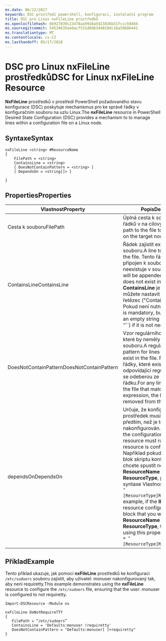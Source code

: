 ```yaml
---
ms.date: 06/12/2017
keywords: DSC prostředí powershell, konfiguraci, instalační program
title: DSC pro Linux nxFileLine prostředků
ms.openlocfilehash: 6b927839c23478aa9916a5d23836b31fccc58484
ms.sourcegitcommit: 54534635eedacf531d8d6344019dc16a50b8b441
ms.translationtype: MT
ms.contentlocale: cs-CZ
ms.lasthandoff: 05/17/2018
---
```

# <a name="dsc-for-linux-nxfileline-resource"></a><span data-ttu-id="c621e-103">DSC pro Linux nxFileLine prostředků</span><span class="sxs-lookup"><span data-stu-id="c621e-103">DSC for Linux nxFileLine Resource</span></span>

<span data-ttu-id="c621e-104">**NxFileLine** prostředků v prostředí PowerShell požadovaného stavu konfigurace (DSC) poskytuje mechanismus pro ke správě řádky v konfiguračním souboru na uzlu Linux.</span><span class="sxs-lookup"><span data-stu-id="c621e-104">The **nxFileLine** resource in PowerShell Desired State Configuration (DSC) provides a mechanism to to manage lines within a configuration file on a Linux node.</span></span>

## <a name="syntax"></a><span data-ttu-id="c621e-105">Syntaxe</span><span class="sxs-lookup"><span data-stu-id="c621e-105">Syntax</span></span>

```
nxFileLine <string> #ResourceName
{
    FilePath = <string>
    ContainsLine = <string>
    [ DoesNotContainPattern = <string> ]
    [ DependsOn = <string[]> ]

}
```

## <a name="properties"></a><span data-ttu-id="c621e-106">Properties</span><span class="sxs-lookup"><span data-stu-id="c621e-106">Properties</span></span>

|  <span data-ttu-id="c621e-107">Vlastnost</span><span class="sxs-lookup"><span data-stu-id="c621e-107">Property</span></span> |  <span data-ttu-id="c621e-108">Popis</span><span class="sxs-lookup"><span data-stu-id="c621e-108">Description</span></span> |
|---|---|
| <span data-ttu-id="c621e-109">Cesta k souboru</span><span class="sxs-lookup"><span data-stu-id="c621e-109">FilePath</span></span>| <span data-ttu-id="c621e-110">Úplná cesta k souboru ke správě řádků v na cílový uzel.</span><span class="sxs-lookup"><span data-stu-id="c621e-110">The full path to the file to manage lines in on the target node.</span></span>|
| <span data-ttu-id="c621e-111">ContainsLine</span><span class="sxs-lookup"><span data-stu-id="c621e-111">ContainsLine</span></span>| <span data-ttu-id="c621e-112">Řádek zajistit existuje v souboru.</span><span class="sxs-lookup"><span data-stu-id="c621e-112">A line to ensure exists in the file.</span></span> <span data-ttu-id="c621e-113">Tento řádek bude připojen k souboru, pokud neexistuje v souboru.</span><span class="sxs-lookup"><span data-stu-id="c621e-113">This line will be appended to the file if it does not exist in the file.</span></span> <span data-ttu-id="c621e-114">**ContainsLine** je povinná, ale můžete nastavit na prázdný řetězec ("ContainsLine =".) Pokud není nutné.</span><span class="sxs-lookup"><span data-stu-id="c621e-114">**ContainsLine** is mandatory, but can be set to an empty string (\`ContainsLine = ‘’\`\`) if it is not needed.</span></span>|
| <span data-ttu-id="c621e-115">DoesNotContainPattern</span><span class="sxs-lookup"><span data-stu-id="c621e-115">DoesNotContainPattern</span></span>| <span data-ttu-id="c621e-116">Vzor regulárního výrazu řádky, které by neměly existovat v souboru.</span><span class="sxs-lookup"><span data-stu-id="c621e-116">A regular expression pattern for lines that should not exist in the file.</span></span> <span data-ttu-id="c621e-117">Pro všechny řádky, které existují v souboru odpovídající regulárnímu výrazu se odeberou ze souboru na řádku.</span><span class="sxs-lookup"><span data-stu-id="c621e-117">For any lines that exist in the file that match this regular expression, the line will be removed from the file.</span></span>|
| <span data-ttu-id="c621e-118">dependsOn</span><span class="sxs-lookup"><span data-stu-id="c621e-118">DependsOn</span></span> | <span data-ttu-id="c621e-119">Určuje, že konfigurace jiný prostředek musí spouštět předtím, než je tento prostředek nakonfigurován.</span><span class="sxs-lookup"><span data-stu-id="c621e-119">Indicates that the configuration of another resource must run before this resource is configured.</span></span> <span data-ttu-id="c621e-120">Například pokud **ID** prostředku blok skriptu konfigurace, který chcete spustit nejprve je **ResourceName** a její typ je **ResourceType**, pomocí této syntaxe Vlastnost je `DependsOn = "[ResourceType]ResourceName"`.</span><span class="sxs-lookup"><span data-stu-id="c621e-120">For example, if the **ID** of the resource configuration script block that you want to run first is **ResourceName** and its type is **ResourceType**, the syntax for using this property is `DependsOn = "[ResourceType]ResourceName"`.</span></span>|

## <a name="example"></a><span data-ttu-id="c621e-121">Příklad</span><span class="sxs-lookup"><span data-stu-id="c621e-121">Example</span></span>

<span data-ttu-id="c621e-122">Tento příklad ukazuje, jak pomocí **nxFileLine** prostředků ke konfiguraci `/etc/sudoers` souboru zajistit, aby uživatel: monuser nakonfigurovaný tak, aby není requiretty.</span><span class="sxs-lookup"><span data-stu-id="c621e-122">This example demonstrates using the **nxFileLine** resource to configure the `/etc/sudoers` file, ensuring that the user: monuser is configured to not requiretty.</span></span>

```
Import-DSCResource -Module nx

nxFileLine DoNotRequireTTY
{
   FilePath = “/etc/sudoers”
   ContainsLine = 'Defaults:monuser !requiretty'
   DoesNotContainPattern = "Defaults:monuser[ ]+requiretty"
}
```